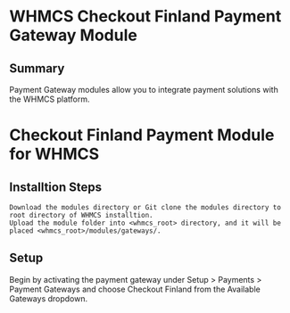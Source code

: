 # WHMCS Checkout Finland Payment Gateway Module

## Summary

Payment Gateway modules allow you to integrate payment solutions with the WHMCS platform.

# Checkout Finland Payment Module for WHMCS

## Installtion Steps

    Download the modules directory or Git clone the modules directory to root directory of WHMCS installtion.
    Upload the module folder into <whmcs_root> directory, and it will be placed <whmcs_root>/modules/gateways/.

## Setup

Begin by activating the payment gateway under Setup > Payments > Payment Gateways and choose Checkout Finland from the Available Gateways dropdown.
